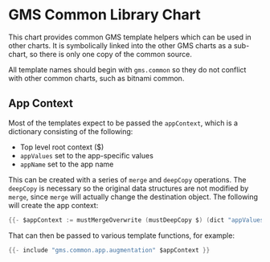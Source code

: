 # GMS Common Library Chart
This chart provides common GMS template helpers which can be used in other charts. 
It is symbolically linked into the other GMS charts as a sub-chart, so there is only one copy of 
the common source.

All template names should begin with `gms.common` so they do not conflict with other common charts,
such as bitnami common.

## App Context
Most of the templates expect to be passed the `appContext`, which is a dictionary consisting of the following:
- Top level root context ($)
- `appValues` set to the app-specific values
- `appName` set to the app name

This can be created with a series of `merge` and `deepCopy` operations. The `deepCopy` is necessary so the original data structures are not modified by `merge`, since `merge` will actually change the destination object. The following will create the app context:
```go
{{- $appContext := mustMergeOverwrite (mustDeepCopy $) (dict "appValues" (get $.Values $appName)) (dict "appName" $appName) }}
```
That can then be passed to various template functions, for example:
```go
{{- include "gms.common.app.augmentation" $appContext }}
```